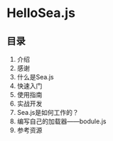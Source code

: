 # HelloSea.js

## 目录

1. 介绍
2. 感谢
3. 什么是Sea.js
4. 快速入门
5. 使用指南
6. 实战开发
7. Sea.js是如何工作的？
8. 编写自己的加载器——bodule.js
9. 参考资源

